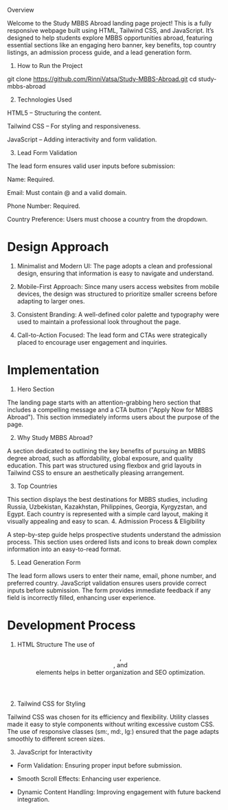 Overview

Welcome to the Study MBBS Abroad landing page project! This is a fully responsive webpage built using HTML, Tailwind CSS, and JavaScript. It’s designed to help students explore MBBS opportunities abroad, featuring essential sections like an engaging hero banner, key benefits, top country listings, an admission process guide, and a lead generation form.

1. How to Run the Project

git clone https://github.com/RinniVatsa/Study-MBBS-Abroad.git
cd study-mbbs-abroad

2. Technologies Used

HTML5 – Structuring the content.

Tailwind CSS – For styling and responsiveness.

JavaScript – Adding interactivity and form validation.



3. Lead Form Validation

The lead form ensures valid user inputs before submission:

Name: Required.

Email: Must contain @ and a valid domain.

Phone Number: Required.

Country Preference: Users must choose a country from the dropdown.



# Design Approach

1. Minimalist and Modern UI: The page adopts a clean and professional design, ensuring that information is easy to navigate and understand.

2. Mobile-First Approach: Since many users access websites from mobile devices, the design was structured to prioritize smaller screens before adapting to larger ones.

3. Consistent Branding: A well-defined color palette and typography were used to maintain a professional look throughout the page.

4. Call-to-Action Focused: The lead form and CTAs were strategically placed to encourage user engagement and inquiries.

#  Implementation
1. Hero Section

The landing page starts with an attention-grabbing hero section that includes a compelling message and a CTA button ("Apply Now for MBBS Abroad"). This section immediately informs users about the purpose of the page.

2. Why Study MBBS Abroad?

A section dedicated to outlining the key benefits of pursuing an MBBS degree abroad, such as affordability, global exposure, and quality education. This part was structured using flexbox and grid layouts in Tailwind CSS to ensure an aesthetically pleasing arrangement.

3. Top Countries

This section displays the best destinations for MBBS studies, including Russia, Uzbekistan, Kazakhstan, Philippines, Georgia, Kyrgyzstan, and Egypt. Each country is represented with a simple card layout, making it visually appealing and easy to scan.
4. Admission Process & Eligibility

A step-by-step guide helps prospective students understand the admission process. This section uses ordered lists and icons to break down complex information into an easy-to-read format.

5. Lead Generation Form

The lead form allows users to enter their name, email, phone number, and preferred country. JavaScript validation ensures users provide correct inputs before submission. The form provides immediate feedback if any field is incorrectly filled, enhancing user experience.



# Development Process


 1. HTML Structure
 The use of <header>, <section>, and <footer> elements helps in better organization and SEO optimization.

2. Tailwind CSS for Styling

Tailwind CSS was chosen for its efficiency and flexibility. Utility classes made it easy to style components without writing excessive custom CSS. The use of responsive classes (sm:, md:, lg:) ensured that the page adapts smoothly to different screen sizes.

3. JavaScript for Interactivity

- Form Validation: Ensuring proper input before submission.

- Smooth Scroll Effects: Enhancing user experience.

- Dynamic Content Handling: Improving engagement with future backend integration.

